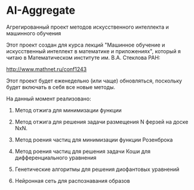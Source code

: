 # AI-Aggregate
Агрегированный проект методов искусственного интеллекта и машинного обучения

Этот проект создан для курса лекций "Машинное обучение и искусственный интеллект в математике и приложениях", который я читаю в Математическом институте им. В.А. Стеклова РАН:

http://www.mathnet.ru/conf1243

Этот проект будет еженедельно (или чаще) обновляться, поскольку будет включать в себя все новые методы.

На данный момент реализовано:

1. Метод отжига для минимизации функции

2. Метод отжига для решения задачи размещения N ферзей на доске NxN.

3. Метод роения частиц для минимизации функции Розенброка

4. Метод роения частиц для решения задачи Коши для дифференциального уравнения

5. Генетические алгоритмы для решения диофантовых уравнений

6. Нейронная сеть для распознавания образов
